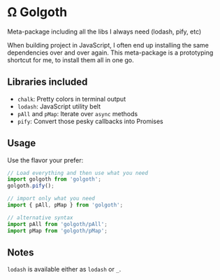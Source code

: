 # Ω Golgoth

Meta-package including all the libs I always need (lodash, pify, etc)

When building project in JavaScript, I often end up installing the same
dependencies over and over again. This meta-package is a prototyping shortcut
for me, to install them all in one go.

## Libraries included

- `chalk`: Pretty colors in terminal output
- `lodash`: JavaScript utility belt
- `pAll` and `pMap`: Iterate over `async` methods
- `pify`: Convert those pesky callbacks into Promises

## Usage

Use the flavor your prefer:

```javascript
// Load everything and then use what you need
import golgoth from 'golgoth';
golgoth.pify();

// import only what you need
import { pAll, pMap } from 'golgoth';

// alternative syntax
import pAll from 'golgoth/pAll';
import pMap from 'golgoth/pMap';
```

## Notes

`lodash` is available either as `lodash` or `_`.
